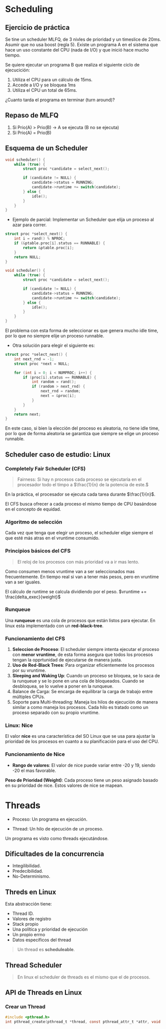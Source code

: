 # Scheduling

## Ejercicio de práctica

Se tine un scheduler MLFQ, de 3 nivles de prioridad y un timeslice de 20ms. Asumir que no usa boost (regla 5). Existe un programa A en el sistema que hace un uso constante del CPU (nada de I/O) y que inició hace mucho tiempo.

Se quiere ejecutar un programa B que realiza el siguiente ciclo de ejecucición:

1. Utiliza el CPU para un cálculo de 15ms.
2. Accede a I/O y se bloquea 1ms
3. Utiliza el CPU un total de 65ms.

¿Cuanto tarda el programa en terminar (turn around)?

## Repaso de MLFQ

1. Si Prio(A) > Prio(B) -> A se ejecuta (B no se ejecuta)
2. Si Prio(A) = Prio(B)

## Esquema de un Scheduler

```c
void scheduler() {
    while (true) {
        struct proc *candidate = select_next();

        if (candidate != NULL) {
            candidate->status = RUNNING;
            candidate->runtime += switch(candidate);
        } else {
            idle();
        }
    }
}
```

- Ejemplo de parcial: Implementar un Scheduler que elija un proceso al azar para correr.

```c
struct proc *select_next() {
    int i = rand() % NPROC;
    if (&ptable.proc[i].status == RUNNABLE) {
        return &ptable.proc[i];
    }
    return NULL;
}

void scheduler() {
    while (true) {
        struct proc *candidate = select_next();

        if (candidate != NULL) {
            candidate->status = RUNNING;
            candidate->runtime += switch(candidate);
        } else {
            idle();
        }
    }
}
```

El problema con esta forma de seleccionar es que genera mucho idle time, por lo que no siempre elije un proceso runnable.

- Otra solución para elegir el siguiente es:

```c
struct proc *select_next() {
    int next_rnd = -1;
    struct proc *next = NULL;

    for (int i = 0; i < NUMPROC; i++) {
        if (proc[i].status == RUNNABLE) {
            int random = rand();
            if (random > next_rnd) {
                next_rnd = random;
                next = &proc[i];
            }
        }
    }
    return next;
}
```

En este caso, si bien la elección del proceso es aleatoria, no tiene idle time, por lo que de forma aleatoria se garantiza que siempre se elige un proceso runnable.

## Scheduler caso de estudio: Linux

### Completely Fair Scheduler (CFS)

> Fairness: Si hay n procesos cada proceso se ejecutaría en el procesador todo el timpo a $\frac{1}{n} de la potencia de este.$

En la práctica, el procesador se ejecuta cada tarea durante $\frac{1}{n}$.

El CFS busca ofrecer a cada proceso el mismo tiempo de CPU basándose en el concepto de equidad.

### Algoritmo de selección

Cada vez que tenga que elegir un proceso, el scheduler elige siempre el que esté más atras en el vruntime consumido.

### Principios básicos del CFS

> El reloj de los procesos con más prioridad va a ir mas lento.

Como consumen menos vruntime van a ser seleccionados mas frecuentemente. En tiempo real si van a tener más pesos, pero en vruntime van a ser iguales.

El cálculo de runtime se calcula dividiendo por el peso. $vruntime += \frac{delta_exec}{weight}$

### Runqueue

Una **runqueue** es una cola de procesos que están listos para ejecutar. En linux esta implementado con un **red-black-tree**.

### Funcionamiento del CFS

1. **Seleccion de Proceso**: El scheduler siempre intenta ejecutar el proceso con **menor vruntime**, de esta forma asegura que todos los procesos tengan la opprtunidad de ejecutarse de manera justa.
2. **Uso de Red-Black Trees**: Para organizar eficientemente los procesos por su vruntime.
3. **Sleeping and Waking Up**: Cuando un proceso se bloquea, se lo saca de la runqueue y se lo pone en una cola de bloqueados. Cuando se desbloquea, se lo vuelve a poner en la runqueue.
4. Balance de Carga: Se encarga de equilibrar la carga de trabajo entre múltiples CPUs.
5. Soporte para Multi-threading: Maneja los hilos de ejecución de manera similar a como maneja los procesos. Cada hilo es tratado como un proceso separado con su propio vruntime.

### Linux: Nice

El valor **nice** es una característica del SO Linux que se usa para ajustar la prioridad de los procesos en cuanto a su planificación para el uso del CPU.

### Funcionamiento de Nice

- **Rango de valores**: El valor de nice puede variar entre -20 y 19, siendo -20 el mas favorable.

**Peso de Prioridad (Weight)**: Cada proceso tiene un peso asignado basado en su prioridad de nice. Estos valores de nice se mapean.

# Threads

- Proceso: Un programa en ejecución.

- Thread: Un hilo de ejecución de un proceso.

Un programa es visto como threads ejecutándose.

## Dificultades de la concurrencia

- Integilibilidad.
- Predecibilidad.
- No-Determinismo.

## Threds en Linux

Esta abstracción tiene:

- Thread ID.
- Valores de registro
- Stack propio
- Una política y prioridad de ejecución
- Un propio errno
- Datos específicos del thread

> Un thread es **scheduleable**.

## Thread Scheduler

> En linux el scheduler de threads es el mismo que el de procesos.

## API de Threads en Linux

### Crear un Thread

```c
#include <pthread.h>
int pthread_create(pthread_t *thread, const pthread_attr_t *attr, void *(*start_routine) (void *), void *arg);
```
